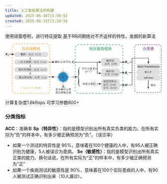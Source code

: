 ```yaml
---
title: 人工智能算法的构建
updated: 2025-06-16T15:50:52
created: 2025-06-15T13:19:54
---
```


使用球面卷积，进行特征提取
基于RR间期绝对不齐这样的特性，发掘的新算法

![image1](../../../resources/474b16b340784d65a3bfe05f154a8580.png)

计算复杂度1.6kflops
可学习参数600+

### 分类指标
**ACC**：准确率
**Sp（特异性）**：指的是模型识别出所有真实负类的能力。在所有实际为“负”的样本中，有多少被正确预测为“负”。（误诊率）
- 如果一个测试的特异性是 95%，意味着在100个健康的人中，有95人被正确识别为健康，5人被误诊为患病。
**Se（敏感性）**：指的是模型识别出所有真实正类的能力。换句话说，在所有实际为“正”的样本中，有多少被正确预测为“正”
- 如果一个疾病测试的敏感性是 90%，意味着在100个实际患病的人中，有90人被测试正确识别出来（10人漏诊）。

